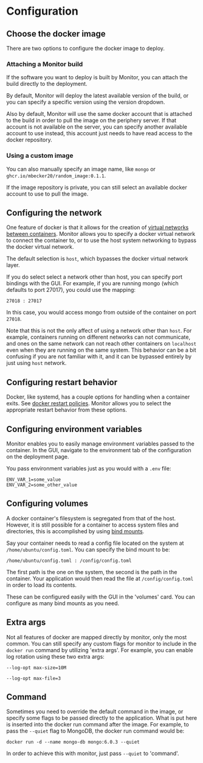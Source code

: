 # Configuration

## Choose the docker image

There are two options to configure the docker image to deploy. 

### Attaching a Monitor build
If the software you want to deploy is built by Monitor, you can attach the build directly to the deployment.

By default, Monitor will deploy the latest available version of the build, or you can specify a specific version using the version dropdown.

Also by default, Monitor will use the same docker account that is attached to the build in order to pull the image on the periphery server. If that account is not available on the server, you can specify another available account to use instead, this account just needs to have read access to the docker repository.

### Using a custom image
You can also manually specify an image name, like `mongo` or `ghcr.io/mbecker20/random_image:0.1.1`.

If the image repository is private, you can still select an available docker account to use to pull the image.

## Configuring the network

One feature of docker is that it allows for the creation of [virtual networks between containers](https://docs.docker.com/network/). Monitor allows you to specify a docker virtual network to connect the container to, or to use the host system networking to bypass the docker virtual network.

The default selection is `host`, which bypasses the docker virtual network layer.

If you do select select a network other than host, you can specify port bindings with the GUI. For example, if you are running mongo (which defaults to port 27017), you could use the mapping:

```
27018 : 27017
```

In this case, you would access mongo from outside of the container on port `27018`.

Note that this is not the only affect of using a network other than `host`. For example, containers running on different networks can not communicate, and ones on the same network can not reach other containers on `localhost` even when they are running on the same system. This behavior can be a bit confusing if you are not familiar with it, and it can be bypassed entirely by just using `host` network.

## Configuring restart behavior

Docker, like systemd, has a couple options for handling when a container exits. See [docker restart policies](https://docs.docker.com/config/containers/start-containers-automatically/). Monitor allows you to select the appropriate restart behavior from these options.

## Configuring environment variables

Monitor enables you to easily manage environment variables passed to the container. 
In the GUI, navigate to the environment tab of the configuration on the deployment page.

You pass environment variables just as you would with a ```.env``` file:

```
ENV_VAR_1=some_value
ENV_VAR_2=some_other_value
```

## Configuring volumes

A docker container's filesystem is segregated from that of the host. However, it is still possible for a container to access system files and directories, this is accomplished by using [bind mounts](https://docs.docker.com/storage/bind-mounts/).

Say your container needs to read a config file located on the system at ```/home/ubuntu/config.toml```. You can specify the bind mount to be:

```
/home/ubuntu/config.toml : /config/config.toml
```

The first path is the one on the system, the second is the path in the container. Your application would then read the file at ```/config/config.toml``` in order to load its contents.

These can be configured easily with the GUI in the 'volumes' card. You can configure as many bind mounts as you need.

## Extra args

Not all features of docker are mapped directly by monitor, only the most common. You can still specify any custom flags for monitor to include in the ```docker run``` command by utilizing 'extra args'. For example, you can enable log rotation using these two extra args:

```
--log-opt max-size=10M
```
```
--log-opt max-file=3
```

## Command

Sometimes you need to override the default command in the image, or specify some flags to be passed directly to the application. What is put here is inserted into the docker run command after the image. For example, to pass the `--quiet` flag to MongoDB, the docker run command would be:

```
docker run -d --name mongo-db mongo:6.0.3 --quiet
```

In order to achieve this with monitor, just pass `--quiet` to 'command'.
